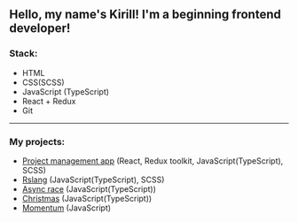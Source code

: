 ## Hello, my name's Kirill! I'm a beginning frontend developer!

### Stack:

- HTML
- CSS(SCSS)
- JavaScript (TypeScript)
- React + Redux
- Git

---

### My projects:

- [Project management app](https://github.com/l1irik-rbk/project-management-app) (React, Redux toolkit, JavaScript(TypeScript), SCSS)
- [Rslang](https://github.com/l1irik-rbk/rslang) (JavaScript(TypeScript), SCSS)
- [Async race](https://github.com/l1irik-rbk/js-projects/tree/async-race) (JavaScript(TypeScript))
- [Christmas](https://github.com/l1irik-rbk/js-projects/tree/christmas-task02TS) (JavaScript(TypeScript))
- [Momentum](https://github.com/l1irik-rbk/js-projects/tree/momentum) (JavaScript)
